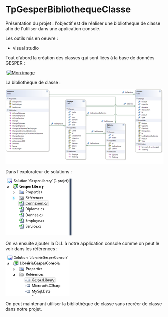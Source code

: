 # TpGesperBibliothequeClasse
Présentation du projet : l'objectif est de réaliser une bibliotheque de classe afin de l'utiliser dans une application console. 

Les outils mis en oeuvre :
* visual studio

Tout d'abord la création des classes qui sont liées à la base de données GESPER :

!<a href='https://www.casimages.com/i/190409105328352272.png.html' target='_blank' title='Mon image'><img src='https://nsa40.casimages.com/img/2019/04/09/190409105328352272.png' border='0' alt='Mon image' /></a>

La bibliothèque de classe :

![Diagramme.png](https://github.com/SamGdy/TpGesperBibliothequeClasse/blob/master/Images/DiagrammeDeClasse.png)

Dans l'explorateur de solutions :

![Diagramme.png](https://github.com/SamGdy/TpGesperBibliothequeClasse/blob/master/Images/BiblioClasse.PNG)

On va ensuite ajouter la DLL à notre application console comme on peut le voir dans les références :

![Diagramme.png](https://github.com/SamGdy/TpGesperBibliothequeClasse/blob/master/Images/Reference.PNG)

On peut maintenant utiliser la bibliothèque de classe sans recréer de classe dans notre projet.
